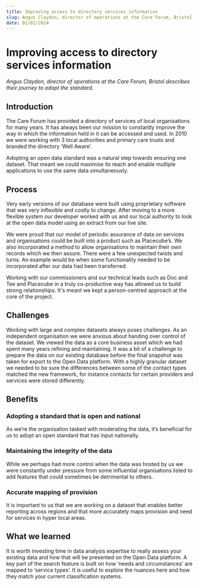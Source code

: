 ```yaml
---
title: Improving access to directory services information
slug: Angus Claydon, director of operations at the Care Forum, Bristol describes their journey to adopt the standard.
date: 01/01/2024
---
```


# Improving access to directory services information

_Angus Claydon, director of operations at the Care Forum, Bristol describes their journey to adopt the standard._

## Introduction

The Care Forum has provided a directory of services of local organisations for many years. It has always been our mission to constantly improve the way in which the information held in it can be accessed and used.  In 2010 we were working with 3 local authorities and primary care trusts and branded the directory ‘Well Aware’. 

Adopting an open data standard was a natural step towards ensuring one dataset. That meant we could maximise its reach and enable multiple applications to use the same data simultaneously.

## Process

Very early versions of our database were built using proprietary software that was very inflexible and costly to change. After moving to a more flexible system our developer worked with us and our local authority to look at the open data model using an extract from our live site. 

We were proud that our model of periodic assurance of data on services and organisations could be built into a product such as Placecube’s. We also incorporated a method to allow organisations to maintain their own records which we then assure. There were a few unexpected twists and turns. An example would be when some functionality needed to be incorporated after our data had been transferred.

Working with our commissioners and our technical leads such as Doc and Tee and Placecube in a truly co-productive way has allowed us to build strong relationships. It's meant we kept a person-centred approach at the core of the project.

## Challenges

Working with large and complex datasets always poses challenges.  As an independent organisation we were anxious about handing over control of the dataset. We viewed the data as a core business asset which we had spent many years refining and maintaining. It was a bit of a challenge to prepare the data on our existing database before the final snapshot was taken for export to the Open Data platform. With a highly granular dataset we needed to be sure the differences between some of the contact types matched the new framework, for instance contacts for certain providers and services were stored differently.

## Benefits

### Adopting a standard that is open and national

As we’re the organisation tasked with moderating the data, it’s beneficial for us to adopt an open standard that has input nationally. 

### Maintaining the integrity of the data

While we perhaps had more control when the data was hosted by us we were constantly under pressure from some influential organisations listed to add features that could sometimes be detrimental to others.

### Accurate mapping of provision

It is important to us that we are working on a dataset that enables better reporting across regions and that more accurately maps provision and need for services in hyper local areas.

## What we learned

It is worth investing time in data analysis expertise to really assess your existing data and how that will be presented on the Open Data platform. A key part of the search feature is built on how ‘needs and circumstances’ are mapped to ‘service types’. It is useful to explore the nuances here and how they match your current classification systems.

 